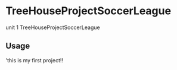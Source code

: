 # TreeHouseProjectSoccerLeague
unit 1 TreeHouseProjectSoccerLeague

## Usage

'this is my first project!!
